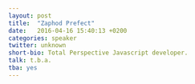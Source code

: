 ```yaml
---
layout: post
title:  "Zaphod Prefect"
date:   2016-04-16 15:40:13 +0200
categories: speaker
twitter: unknown
short-bio: Total Perspective Javascript developer.
talk: t.b.a.
tba: yes
---
```

